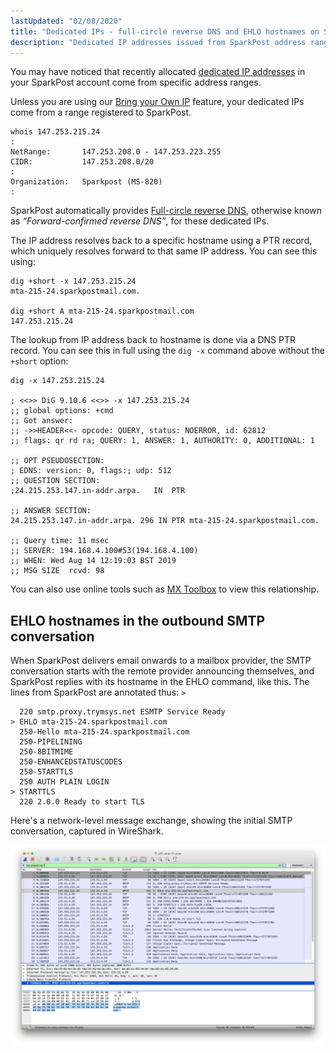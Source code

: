 ```yaml
---
lastUpdated: "02/08/2020"
title: "Dedicated IPs - full-circle reverse DNS and EHLO hostnames on SparkPost"
description: "Dedicated IP addresses issued from SparkPost address ranges automatically have Full Circle Reverse DNS"
---
```

You may have noticed that recently allocated [dedicated IP addresses](https://www.sparkpost.com/docs/deliverability/managing-dedicated-ip-pools/) in your SparkPost account come from specific address ranges. 

Unless you are using our [Bring your Own IP](https://www.sparkpost.com/docs/tech-resources/bring-your-own-ip/) feature, your dedicated IPs come from a range registered to SparkPost.

```
whois 147.253.215.24
:
NetRange:       147.253.208.0 - 147.253.223.255
CIDR:           147.253.208.0/20
:
Organization:   Sparkpost (MS-820)
:
```

SparkPost automatically provides [Full-circle reverse DNS](https://en.wikipedia.org/wiki/Forward-confirmed_reverse_DNS), otherwise known as _“Forward-confirmed reverse DNS”_, for these dedicated IPs.

The IP address resolves back to a specific hostname using a PTR record, which uniquely resolves forward to that same IP address. You can see this using:

```
dig +short -x 147.253.215.24
mta-215-24.sparkpostmail.com.

dig +short A mta-215-24.sparkpostmail.com
147.253.215.24
```

The lookup from IP address back to hostname is done via a DNS PTR record. You can see this in full using the `dig -x` command above without the `+short` option:

```
dig -x 147.253.215.24

; <<>> DiG 9.10.6 <<>> -x 147.253.215.24
;; global options: +cmd
;; Got answer:
;; ->>HEADER<<- opcode: QUERY, status: NOERROR, id: 62812
;; flags: qr rd ra; QUERY: 1, ANSWER: 1, AUTHORITY: 0, ADDITIONAL: 1

;; OPT PSEUDOSECTION:
; EDNS: version: 0, flags:; udp: 512
;; QUESTION SECTION:
;24.215.253.147.in-addr.arpa.	IN	PTR

;; ANSWER SECTION:
24.215.253.147.in-addr.arpa. 296 IN	PTR	mta-215-24.sparkpostmail.com.

;; Query time: 11 msec
;; SERVER: 194.168.4.100#53(194.168.4.100)
;; WHEN: Wed Aug 14 12:19:03 BST 2019
;; MSG SIZE  rcvd: 98
```

You can also use online tools such as [MX Toolbox](https://mxtoolbox.com/ReverseLookup.aspx/) to view this relationship.

## EHLO hostnames in the outbound SMTP conversation
When SparkPost delivers email onwards to a mailbox provider, the SMTP conversation starts with the remote provider announcing themselves, and SparkPost replies with its hostname in the EHLO command, like this. The lines from SparkPost are annotated thus: `>`
```
  220 smtp.proxy.trymsys.net ESMTP Service Ready
> EHLO mta-215-24.sparkpostmail.com
  250-Hello mta-215-24.sparkpostmail.com
  250-PIPELINING
  250-8BITMIME
  250-ENHANCEDSTATUSCODES
  250-STARTTLS
  250 AUTH PLAIN LOGIN
> STARTTLS
  220 2.0.0 Ready to start TLS
```

Here's a network-level message exchange, showing the initial SMTP conversation, captured in WireShark.

![](media/ded-ip-full-circle-dns/wireshark-screenshot.png)

